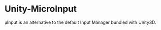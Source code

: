 Unity-MicroInput
================

µInput is an alternative to the default Input Manager bundled with Unity3D.